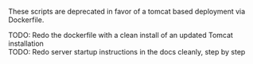 These scripts are deprecated in favor of a tomcat based deployment via Dockerfile.

TODO: Redo the dockerfile with a clean install of an updated Tomcat installation  
TODO: Redo server startup instructions in the docs cleanly, step by step 